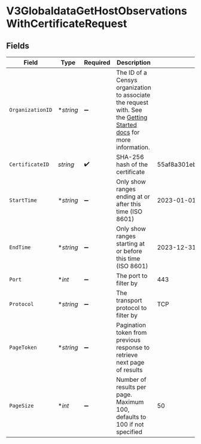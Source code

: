 # V3GlobaldataGetHostObservationsWithCertificateRequest


## Fields

| Field                                                                                                                                                                                              | Type                                                                                                                                                                                               | Required                                                                                                                                                                                           | Description                                                                                                                                                                                        | Example                                                                                                                                                                                            |
| -------------------------------------------------------------------------------------------------------------------------------------------------------------------------------------------------- | -------------------------------------------------------------------------------------------------------------------------------------------------------------------------------------------------- | -------------------------------------------------------------------------------------------------------------------------------------------------------------------------------------------------- | -------------------------------------------------------------------------------------------------------------------------------------------------------------------------------------------------- | -------------------------------------------------------------------------------------------------------------------------------------------------------------------------------------------------- |
| `OrganizationID`                                                                                                                                                                                   | **string*                                                                                                                                                                                          | :heavy_minus_sign:                                                                                                                                                                                 | The ID of a Censys organization to associate the request with. See the [Getting Started docs](https://docs.censys.com/reference/get-started#step-3-set-your-organization-id) for more information. |                                                                                                                                                                                                    |
| `CertificateID`                                                                                                                                                                                    | *string*                                                                                                                                                                                           | :heavy_check_mark:                                                                                                                                                                                 | SHA-256 hash of the certificate                                                                                                                                                                    | 55af8a301eb51abdaf7c31bec951638fe5a99d5d92117eca2be493026613fa46                                                                                                                                   |
| `StartTime`                                                                                                                                                                                        | **string*                                                                                                                                                                                          | :heavy_minus_sign:                                                                                                                                                                                 | Only show ranges ending at or after this time (ISO 8601)                                                                                                                                           | 2023-01-01T00:00:00Z                                                                                                                                                                               |
| `EndTime`                                                                                                                                                                                          | **string*                                                                                                                                                                                          | :heavy_minus_sign:                                                                                                                                                                                 | Only show ranges starting at or before this time (ISO 8601)                                                                                                                                        | 2023-12-31T23:59:59Z                                                                                                                                                                               |
| `Port`                                                                                                                                                                                             | **int*                                                                                                                                                                                             | :heavy_minus_sign:                                                                                                                                                                                 | The port to filter by                                                                                                                                                                              | 443                                                                                                                                                                                                |
| `Protocol`                                                                                                                                                                                         | **string*                                                                                                                                                                                          | :heavy_minus_sign:                                                                                                                                                                                 | The transport protocol to filter by                                                                                                                                                                | TCP                                                                                                                                                                                                |
| `PageToken`                                                                                                                                                                                        | **string*                                                                                                                                                                                          | :heavy_minus_sign:                                                                                                                                                                                 | Pagination token from previous response to retrieve next page of results                                                                                                                           |                                                                                                                                                                                                    |
| `PageSize`                                                                                                                                                                                         | **int*                                                                                                                                                                                             | :heavy_minus_sign:                                                                                                                                                                                 | Number of results per page. Maximum 100, defaults to 100 if not specified                                                                                                                          | 50                                                                                                                                                                                                 |
